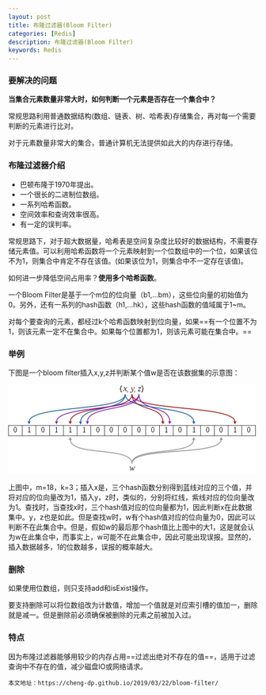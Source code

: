 ```yaml
---
layout: post
title: 布隆过滤器(Bloom Filter)
categories: [Redis]
description: 布隆过滤器(Bloom Filter)
keywords: Redis
---
```


### 要解决的问题

**当集合元素数量非常大时，如何判断一个元素是否存在一个集合中？**

常规思路利用普通数据结构(数组、链表、树、哈希表)存储集合，再对每一个需要判断的元素进行比对。

对于元素数量非常大的集合，普通计算机无法提供如此大的内存进行存储。

### 布隆过滤器介绍

- 巴顿布隆于1970年提出。
- 一个很长的二进制位数组。
- 一系列哈希函数。
- 空间效率和查询效率很高。
- 有一定的误判率。

常规思路下，对于超大数据量，哈希表是空间复杂度比较好的数据结构，不需要存储元素值。可以利用哈希函数将一个元素映射到一个位数组中的一个位，如果该位不为1，则集合中肯定不存在该值。(如果该位为1，则集合中不一定存在该值)。

如何进一步降低空间占用率？**使用多个哈希函数**。

一个Bloom Filter是基于一个m位的位向量（b1,…bm），这些位向量的初始值为0。另外，还有一系列的hash函数（h1,…hk），这些hash函数的值域属于1~m。

对每个要查询的元素，都经过k个哈希函数映射到位向量，如果==有一个位置不为1，则该元素一定不在集合中。如果每个位置都为1，则该元素可能在集合中。==

### 举例

下图是一个bloom filter插入x,y,z并判断某个值w是否在该数据集的示意图：

![image](https://raw.githubusercontent.com/cheng-dp/ImageHostInGithub/master/redis_bloom_filter_example.jpg)

上图中，m=18，k=3；插入x是，三个hash函数分别得到蓝线对应的三个值，并将对应的位向量改为1，插入y，z时，类似的，分别将红线，紫线对应的位向量改为1。查找时，当查找x时，三个hash值对应的位向量都为1，因此判断x在此数据集中。y，z也是如此。但是查找w时，w有个hash值对应的位向量为0，因此可以判断不在此集合中。但是，假如w的最后那个hash值比上图中的大1，这是就会认为w在此集合中，而事实上，w可能不在此集合中，因此可能出现误报。显然的，插入数据越多，1的位数越多，误报的概率越大。

### 删除

如果使用位数组，则只支持add和isExist操作。

要支持删除可以将位数组改为计数值，增加一个值就是对应索引槽的值加一，删除就是减一。但是删除前必须确保被删除的元素之前被加入过。


### 特点

因为布隆过滤器能够用较少的内存占用==过滤出绝对不存在的值==，适用于过滤查询中不存在的值，减少磁盘IO或网络请求。
 
```
本文地址：https://cheng-dp.github.io/2019/03/22/bloom-filter/
```
 
